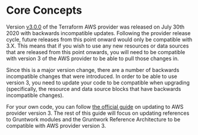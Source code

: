 # Core Concepts

Version
[v3.0.0](https://github.com/terraform-providers/terraform-provider-aws/releases/tag/v3.0.0)
of the Terraform AWS provider was released on July 30th 2020 with backwards
incompatible updates. Following the provider release cycle, future releases from
this point onward would only be compatible with 3.X. This means that if you wish
to use any new resources or data sources that are released from this point
onwards, you will need to be compatible with version 3 of the AWS provider to be
able to pull those changes in.

Since this is a major version change, there are a number of backwards
incompatible changes that were introduced. In order to be able to use version 3,
you need to update your code to be compatible when upgrading (specifically, the
resource and data source blocks that have backwards incompatible changes).

For your own code, you can follow [the official
guide](https://registry.terraform.io/providers/hashicorp/aws/latest/docs/guides/version-3-upgrade)
on updating to AWS provider version 3. The rest of this guide will focus on
updating references to Gruntwork modules and the Gruntwork Reference
Architecture to be compatible with AWS provider version 3.


<!-- ##DOCS-SOURCER-START
{"sourcePlugin":"Local File Copier","hash":"56d01e92f2d0efef79e79bee9f272d89"}
##DOCS-SOURCER-END -->
